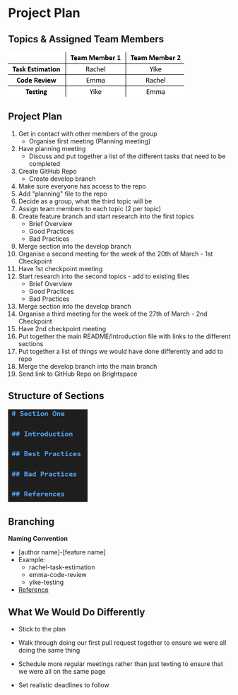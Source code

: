 # Project Plan

## Topics & Assigned Team Members
![Topics & Assigned Team Members Image](./images/topics_and_assigned_team_members.png)

## Project Plan
1. Get in contact with other members of the group 
	- Organise first meeting (Planning meeting)
2. Have planning meeting 
    - Discuss and put together a list of the different tasks that need to be completed 
3. Create GitHub Repo 
	- Create develop branch 
4. Make sure everyone has access to the repo 
5. Add "planning" file to the repo 
6. Decide as a group, what the third topic will be 
7. Assign team members to each topic (2 per topic) 
8. Create feature branch and start research into the first topics 
	- Brief Overview 
	- Good Practices 
	- Bad Practices 
9. Merge section into the develop branch 
10. Organise a second meeting for the week of the 20th of March - 1st Checkpoint 
11. Have 1st checkpoint meeting 
12. Start research into the second topics - add to existing files 
	- Brief Overview 
	- Good Practices 
	- Bad Practices 
13. Merge section into the develop branch 
14. Organise a third meeting for the week of the 27th of March - 2nd Checkpoint 
15. Have 2nd checkpoint meeting 
16. Put together the main README/Introduction file with links to the different sections 
17. Put together a list of things we would have done differently and add to repo 
18. Merge the develop branch into the main branch 
19. Send link to GitHub Repo on Brightspace 

## Structure of Sections
![Structure of Sections Image](./images/structure_of_sections.png)

## Branching
<b>Naming Convention</b>
- [author name]-[feature name] 
- Example: 
	- rachel-task-estimation 
	- emma-code-review 
	- yike-testing 
- [Reference](https://www.scaler.com/topics/git/git-branch-naming-conventions/)

## What We Would Do Differently

-	Stick to the plan 
-	Walk through doing our first pull request together to ensure we were all doing the same thing

-	Schedule more regular meetings rather than just texting to ensure that we were all on the same page

- 	Set realistic deadlines to follow 


